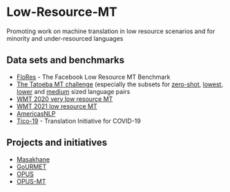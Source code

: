 # Low-Resource-MT

Promoting work on machine translation in low resource scenarios and for minority and under-resourced languages

## Data sets and benchmarks

* [FloRes](https://github.com/facebookresearch/flores/) - The Facebook Low Resource MT Benchmark
* [The Tatoeba MT challenge](https://github.com/Helsinki-NLP/Tatoeba-Challenge) (especially the subsets for [zero-shot](https://github.com/Helsinki-NLP/Tatoeba-Challenge/blob/master/results/tatoeba-results-all-subset-zero.md), [lowest](https://github.com/Helsinki-NLP/Tatoeba-Challenge/blob/master/results/tatoeba-results-all-subset-lowest.md), [lower](https://github.com/Helsinki-NLP/Tatoeba-Challenge/blob/master/results/tatoeba-results-all-subset-lower.md) and [medium](https://github.com/Helsinki-NLP/Tatoeba-Challenge/blob/master/results/tatoeba-results-all-subset-medium.md) sized language pairs
* [WMT 2020 very low resource MT](http://www.statmt.org/wmt20/unsup_and_very_low_res/)
* [WMT 2021 low resource MT](http://www.statmt.org/wmt21/)
* [AmericasNLP](http://turing.iimas.unam.mx/americasnlp/)
* [Tico-19](https://tico-19.github.io/) - Translation Initiative for COVID-19

## Projects and initiatives

* [Masakhane](https://www.masakhane.io/)
* [GoURMET](https://gourmet-project.eu/)
* [OPUS](https://opus.nlpl.eu/)
* [OPUS-MT](https://github.com/Helsinki-NLP/OPUS-MT)
